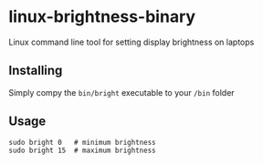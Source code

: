 linux-brightness-binary
=======================

Linux command line tool for setting display brightness on laptops

## Installing

Simply compy the `bin/bright` executable to your `/bin` folder

## Usage

```
sudo bright 0   # minimum brightness
sudo bright 15  # maximum brightness
```
